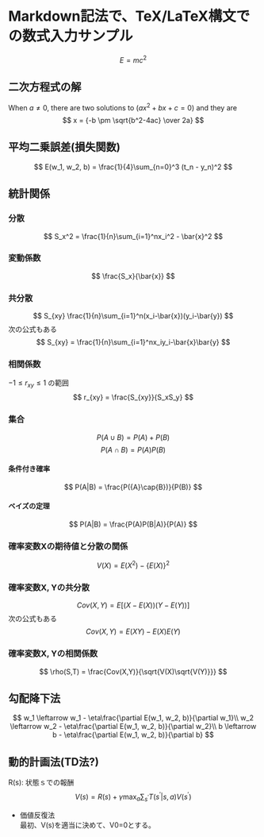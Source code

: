 # Markdown記法で、TeX/LaTeX構文での数式入力サンプル

$$
E = mc^2
$$

## 二次方程式の解

When $a \ne 0$, there are two solutions
to $(ax^2 + bx + c = 0)$ and they are 
$$
x = {-b \pm \sqrt{b^2-4ac} \over 2a}
$$

## 平均二乗誤差(損失関数)

$$
E(w_1, w_2, b) = \frac{1}{4}\sum_{n=0}^3 (t_n - y_n)^2
$$

## 統計関係
### 分散

$$
S_x^2 = \frac{1}{n}\sum_{i=1}^nx_i^2 - \bar{x}^2
$$

### 変動係数

$$
\frac{S_x}{\bar{x}}
$$

### 共分散

$$
S_{xy} \frac{1}{n}\sum_{i=1}^n(x_i-\bar{x})(y_i-\bar{y})
$$
次の公式もある
$$
S_{xy} = \frac{1}{n}\sum_{i=1}^nx_iy_i-\bar{x}\bar{y}
$$

### 相関係数
$-1 \le r_{xy} \le 1$ の範囲
$$
r_{xy} = \frac{S_{xy}}{S_xS_y}
$$

### 集合

$$
P({A}\cup{B}) = P(A) + P(B)
$$
$$
P({A}\cap{B}) = P(A)P(B)
$$

#### 条件付き確率
$$
P(A|B) = \frac{P({A}\cap{B})}{P(B)}
$$
#### ベイズの定理
$$
P(A|B) = \frac{P(A)P(B|A)}{P(A)}
$$

### 確率変数Xの期待値と分散の関係
$$
V(X) = E(X^2) - \{E(X)\}^2
$$

### 確率変数X, Yの共分散
$$
Cov(X, Y) = E[(X-E(X))(Y-E(Y))]
$$
次の公式もある
$$
Cov(X, Y) = E(XY)-E(X)E(Y)
$$

### 確率変数X, Yの相関係数
$$
\rho(S,T) = \frac{Cov(X,Y)}{\sqrt{V(X)\sqrt{V(Y)}}}
$$

## 勾配降下法

$$
w_1 \leftarrow w_1 - \eta\frac{\partial E(w_1, w_2, b)}{\partial w_1}\\
w_2 \leftarrow w_2 - \eta\frac{\partial E(w_1, w_2, b)}{\partial w_2}\\
b \leftarrow b - \eta\frac{\partial E(w_1, w_2, b)}{\partial b}
$$

## 動的計画法(TD法?)

R(s): 状態ｓでの報酬
$$
V(s) = R(s) + \gamma \max_a \sum_{s^{\prime}} T(s^{\prime} | s, a)V(s^{\prime})
$$

- 価値反復法  
最初、V(s)を適当に決めて、V0=0とする。
